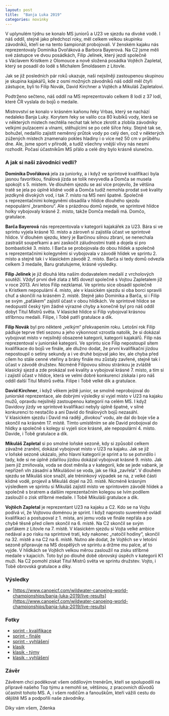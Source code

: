 ```yaml
---
layout: post
title:  "Banja Luka 2019"
categories: novinky
---
```


V uplynulém týdnu se konalo MS juniorů a U23 ve sjezdu na divoké vodě. I náš oddíl, stejně jako předchozí roky, měl celkem velkou skupinku závodníků, kteří se na tento šampionát probojovali. V ženském kajaku nás reprezentovaly Dominika Dvořáková a Barbora Bayerová. Na C2 jsme měli své zástupce ve dvou posádkách, Filip Jelínek, který jezdí společně s Václavem Kristkem z Olomouce a nově složená posádka Vojtěch Zapletal, který se posadil do lodě s Michalem Šmoldasem z Litovle.


Jak se již posledních pár roků ukazuje, naši nejsilněji zastoupenou skupinou je skupina kajakářů, kde z osmi možných závodníků náš oddíl měl čtyři zástupce, byli to Filip Novák, David Kirchner a Vojtěch a Mikuláš Zapletalovi.


Podtrženo sečteno, náš oddíl na MS reprezentovalo celkem 8 lodí z 37 lodí, které ČR vyslala do bojů o medaile.


Mistrovství se konalo v krásném kaňonu řeky Vrbas, který se nachází nedaleko Banja Luky. Korytem řeky se valilo cca 80 kubíků vody, která se v některých místech nechtěla nechat tak lehce zkrotit a zlobila závodníky velkými pulzacemi a vlnami, stěhujícími se po celé šířce řeky. Stejně tak se, bohužel, nedařilo zajistit neměnný průtok vody po celý den, což v některých zúžených místech znamenalo pokles hladiny i o více než 50 cm v průběhu dne. Ale, jsme sport v přírodě, a tudíž všechny vnější vlivy nás nesmí rozhodit. Počasí účastníkům MS přálo a celé dny bylo krásně slunečno.


### A jak si naši závodníci vedli?


**Dominika Dvořáková** jela za juniorky, a i když ve sprintové kvalifikaci byla jasnou favoritkou, finálová jízda se tolik nevyvedla a Domča se musela spokojit s 5. místem. Ve dlouhém sjezdu se asi více projevilo, že většina tratě se jela po úplně klidné vodě a Domča tudíž nemohla prodat své kvality jezdkyně divokých vod, i tak 7. místo na MS není špatné. Společně s reprezentačními kolegyněmi obsadila v hlídce dlouhého sjezdu nepopulární „bramboru“. Ale s prázdnou domů nejede, ve sprintové hlídce holky vybojovaly krásné 2. místo, takže Domča medaili má. Domčo, gratulace.


**Barča Bayerová** nás reprezentovala v kategorii kajakářek za U23. Bára si ve sprintu vyjela krásné 10. místo a zároveň si zajistila účast ve sprintové hlídce. V dlouhém sjezdu, který je Barčinou silnou zbraní, se nenechala zastrašit soupeřkami a ani zaskočit záludnostmi tratě a dojela si pro bombastické 3. místo. I Barča se probojovala do obou hlídek a společně s reprezentačními kolegyněmi si vybojovala v závodě hlídek ve sprintu 2. místo a stejně tak i v klasickém závodě 2. místo. Barča si tedy domů odvezla celkem 3 medaile, Baru gratulujeme, krásné výsledky.


**Filip Jelínek** je již dlouhá léta naším dodavatelem medailí z vrcholových soutěží. Vždyť první dvě zlata z MS dovezl společně s Vojtou Zapletalem již v roce 2013. Ani letos Filip nezklamal. Ve sprintu sice obsadil společně s Kristkem nepopulární 4. místo, ale v klasickém sjezdu si oba borci spravili chuť a skončili na krásném 2. místě. Stejně jako Dominika a Barča, si i Filip se svým „paťákem“ zajistil účast v obou hlídkách. Ve sprintové hlídce se nedopustil český tým žádné výrazné chyby a konečně byl pro náš oddíl dobyt Titul Mistrů světa. V klasické hlídce si Filip vybojoval krásnou stříbrnou medaili. Filipe, i Tobě patří gratulace a dík.


**Filip Novák** byl pro některé „velkým“ překvapením roku.  Letošní rok Filip pádluje teprve třetí sezonu a jeho výkonnost vzrostla natolik, že si dokázal vybojovat místo v nejsilněji obsazené kategorii, kategorii kajakářů. Filip nás reprezentoval v juniorské kategorii. Ve sprintu sice Filip nepostoupil sítem kvalifikace do bojů ve finále, ale dlužno dodat, že první kvalifikační jízdou nepostoupil o setiny sekundy a i ve druhé bojoval jako lev, ale chyba před cílem ho stále cenné vteřiny a brány finále mu zůstaly zavřené, stejně tak i účast v závodě družstev. Nicméně Filipovou silnou stránkou je zvláště klasický sjezd a zde prokázal své kvality a vybojoval krásné 7. místo, a tím si i zajistil účast v hlídce, která ve velmi dobré konkurenci získala i pro náš oddíl další Titul Mistrů světa. Filipe i Tobě velké dík a gratulace.


**David Kirchner**, i když věkem ještě junior, se smolně neprobojoval do juniorské reprezentace, ale dobrými výsledky si vyjel místo v U23 na kajaku mužů, opravdu nejsilněji zastoupenou kategorií na celém MS. I když Davidovy jízdy ve sprintové kvalifikaci nebyly úplně špatné, v silné konkurenci to nestačilo a ani David do finálových bojů nezasáhl. V klasickém sjezdu i David má raději „divokou“ vodu, ale dal do boje vše a skončil na krásném 17. místě. Tímto umístěním se ale David probojoval do hlídky a společně s kolegy si vyjeli sice krásné, ale nepopulární 4. místo. Davide, i Tobě gratulace a dík.


**Mikuláš Zapletal** si po smolné loňské sezoně, kdy si způsobil celkem závažné zranění, dokázal vybojovat místo v U23 na kajaku.  Jak se již v loňské sezoně ukázalo, jeho hlavní kategorií je sprint a to se potvrdilo i tady, kde si  ne úplně zdařilou jízdou dokázal vybojovat krásné 9. místo. Jak jsem již zmiňovala, voda se dost měnila a v kategorii, kde se jede vabank, je nepřízeň vln zásadní a Mikulášovi se voda, jak se říká „zavřela“. V dlouhém sjezdu se Mikuláš sice snažil, ale tréninkový výpadek se na, z velké části klidné vodě, projevil a Mikuláš dojel na 20. místě. Nicméně krásným výsledkem ve sprintu si Mikuláš zajistil místo ve sprintovém závodě hlídek a společně s bratrem a dalším reprezentačním kolegou se lvím podílem zasloužil o zisk stříbrné medaile. I Tobě Mikuláši gratulace a dík.


**Vojtěch Zapletal** je reprezentant U23 na kajaku a C2. Kdo se na Vojtu podívá ví,  že Vojtovou doménou je sprint. I když naprosto suverénně ovládl kvalifikaci a postupoval z 1. místa, ani jemu voda ve finále nepřála a po chybě těsně před cílem skončil na 6. místě. Na C2 skončil se svým parťákem z Litovle na 7. místě. V klasickém sjezdu si Vojta velké ambice nedával a po risku na sprintové trati, kdy nakonec „natočil hodiny“, skončil na 32. místě a na C2 na 6. místě. Nutno ale dodat, že Vojtěch se v letošní sezoně připravuje na MS dospělých ve sprintu a držme mu palce, ať to vyjde. V hlídkách se Vojtěch velkou měrou zasloužil na zisku stříbrné medaile v kajacích. Toto byl po dlouhé době obrovský úspěch v kategorii K1 muži. Na C2 pomohl získat Titul Mistrů světa ve sprintu družstev. Vojto, i Tobě obrovská gratulace a díky.


### Výsledky

- [https://www.canoeicf.com/wildwater-canoeing-world-championships/banja-luka-2019/live-results](https://www.canoeicf.com/wildwater-canoeing-world-championships/banja-luka-2019/live-results)


### Fotky

- [sprint - kvalifikace](https://www.zonerama.com/sunbox/Album/5479284)
- [sprint - finále](https://www.zonerama.com/sunbox/Album/5483318)
- [sprint - vyhlášení](https://www.zonerama.com/sunbox/Album/5482975)
- [klasik](https://www.zonerama.com/sunbox/Album/5483480)
- [klasik - týmy](https://www.zonerama.com/sunbox/Album/5491484)
- [klasik - vyhlášení](https://www.zonerama.com/sunbox/Album/5491508)


### Závěr

Závěrem chci poděkovat všem oddílovým trenérům, kteří se spolupodílí na přípravě našeho Top týmu a nemohli se, většinou, z pracovních důvodů účastnit tohoto MS. A, i všem rodičům a fanouškům, kteří vážili cestu do dějiště MS a podpořili naše závodníky.


Díky vám všem, Zdenka

